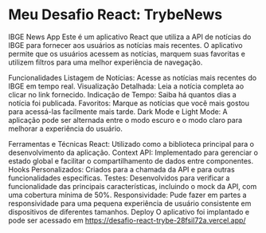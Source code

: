 # Meu Desafio React: TrybeNews

IBGE News App
Este é um aplicativo React que utiliza a API de notícias do IBGE para fornecer aos usuários as notícias mais recentes. O aplicativo permite que os usuários acessem as notícias, marquem suas favoritas e utilizem filtros para uma melhor experiência de navegação.

Funcionalidades
Listagem de Notícias: Acesse as notícias mais recentes do IBGE em tempo real.
Visualização Detalhada: Leia a notícia completa ao clicar no link fornecido.
Indicação de Tempo: Saiba há quantos dias a notícia foi publicada.
Favoritos: Marque as notícias que você mais gostou para acessá-las facilmente mais tarde.
Dark Mode e Light Mode: A aplicação pode ser alternada entre o modo escuro e o modo claro para melhorar a experiência do usuário.

Ferramentas e Técnicas
React: Utilizado como a biblioteca principal para o desenvolvimento da aplicação.
Context API: Implementado para gerenciar o estado global e facilitar o compartilhamento de dados entre componentes.
Hooks Personalizados: Criados para a chamada da API e para outras funcionalidades específicas.
Testes: Desenvolvidos para verificar a funcionalidade das principais características, incluindo o mock da API, com uma cobertura mínima de 50%.
Responsividade: Pude fazer em partes a responsividade para uma pequena experiência de usuário consistente em dispositivos de diferentes tamanhos.
Deploy
O aplicativo foi implantado e pode ser acessado em https://desafio-react-trybe-28fsil72a.vercel.app/

